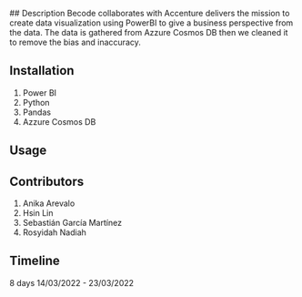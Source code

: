 ## Description
Becode collaborates with Accenture delivers the mission to create data visualization using PowerBI to give a business perspective from the data. The data is gathered from Azzure Cosmos DB then we cleaned it to remove the bias and inaccuracy. 
## Installation
1. Power BI
2. Python
3. Pandas
4. Azzure Cosmos DB

## Usage
## Contributors

1. Anika Arevalo
2. Hsin Lin
3. Sebastián García Martínez
4. Rosyidah Nadiah

## Timeline

8 days 
14/03/2022 - 23/03/2022

